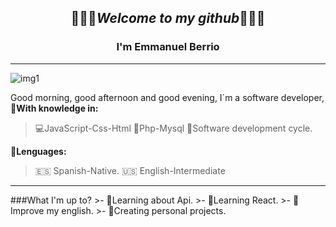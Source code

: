 <!-- # es igual a un h1, ## es igual a un h2 y así sucesivamente. -->
## <p style="text-align: center">👨🏻‍💻*Welcome to my github*👨🏻‍💻</P> 
### <P style="text-align: center">I'm Emmanuel Berrio</p>
<hr>

![img1](https://picsum.photos/1000/200)

Good morning, good afternoon and good evening, I´m a software developer, 
🧠**With knowledge in:**
>💻JavaScript-Css-Html
🔐Php-Mysql
📘Software development cycle.

🧠**Lenguages:**
>🇪🇸 Spanish-Native.
🇺🇸 English-Intermediate

<hr>
###What I'm up to?
>- 📓Learning about Api.
>- 📘Learning React.
>- 🗽Improve my english.
>- 🧉Creating personal projects.
